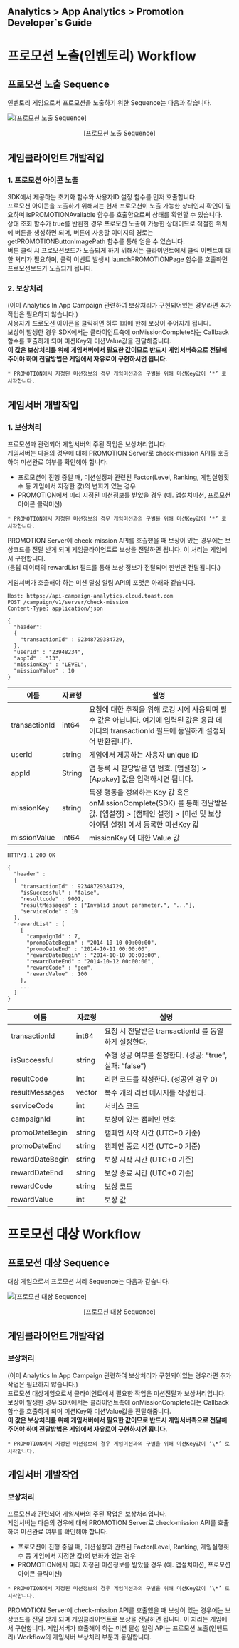 ## Analytics > App Analytics > Promotion Developer\`s Guide

# 프로모션 노출(인벤토리) Workflow

## 프로모션 노출 Sequence

인벤토리 게임으로서 프로모션을 노출하기 위한 Sequence는 다음과 같습니다.

![[프로모션 노출 Sequence]](http://static.toastoven.net/toastcloud/static/common/img/cms_img/promotion/pro_2.gif)
<center>[프로모션 노출 Sequence]</center>

## 게임클라이언트 개발작업

### 1. 프로모션 아이콘 노출

SDK에서 제공하는 초기화 함수와 사용자ID 설정 함수를 먼저 호출합니다.  
프로모션 아이콘을 노출하기 위해서는 현재 프로모션이 노출 가능한 상태인지 확인이 필요하며 isPROMOTIONAvailable 함수를 호출함으로써 상태를 확인할 수 있습니다.  
상태 조회 함수가 true를 반환한 경우 프로모션 노출이 가능한 상태이므로 적절한 위치에 버튼을 생성하면 되며, 버튼에 사용할 이미지의 경로는 getPROMOTIONButtonImagePath 함수를 통해 얻을 수 있습니다.  
버튼 클릭 시 프로모션보드가 노출되게 하기 위해서는 클라이언트에서 클릭 이벤트에 대한 처리가 필요하며, 클릭 이벤트 발생시 launchPROMOTIONPage 함수를 호출하면 프로모션보드가 노출되게 됩니다.  

### 2. 보상처리

(이미 Analytics In App Campaign 관련하여 보상처리가 구현되어있는 경우라면 추가작업은 필요하지 않습니다.)  
사용자가 프로모션 아이콘을 클릭하면 하루 1회에 한해 보상이 주어지게 됩니다.  
보상이 발생한 경우 SDK에서는 클라이언트측에 onMissionComplete라는 Callback 함수를 호출하게 되며 미션Key와 미션Value값을 전달해줍니다.  
**이 값은 보상처리를 위해 게임서버에서 필요한 값이므로 반드시 게임서버측으로 전달해주어야 하며 전달방법은 게임에서 자유로이 구현하시면 됩니다.**

```
* PROMOTION에서 지정된 미션정보의 경우 게임미션과의 구별을 위해 미션Key값이 ‘*’ 로 시작합니다.
```

## 게임서버 개발작업

### 1. 보상처리

프로모션과 관련되어 게임서버의 주된 작업은 보상처리입니다.  
게임서버는 다음의 경우에 대해 PROMOTION Server로 check-mission API를 호출하여 미션완료 여부를 확인해야 합니다.  

- 프로모션이 진행 중일 때, 미션설정과 관련된 Factor(Level, Ranking, 게임실행횟수 등 게임에서 지정한 값)의 변화가 있는 경우
- PROMOTION에서 미리 지정된 미션정보를 받았을 경우 (예. 앱설치미션, 프로모션아이콘 클릭미션)

```
* PROMOTION에서 지정된 미션정보의 경우 게임미션과의 구별을 위해 미션Key값이 ‘*’ 로 시작합니다.
```

PROMOTION Server에 check-mission API를 호출했을 때 보상이 있는 경우에는 보상코드를 전달 받게 되며 게임클라이언트로 보상을 전달하면 됩니다. 이 처리는 게임에서 구현합니다.  
(응답 데이터의 rewardList 필드를 통해 보상 정보가 전달되며 한번만 전달됩니다.)  

게임서버가 호출해야 하는 미션 달성 알림 API의 포맷은 아래와 같습니다.  

```
Host: https://api-campaign-analytics.cloud.toast.com
POST /campaign/v1/server/check-mission
Content-Type: application/json

{
  "header":
  {
    "transactionId" : 92348729384729,
  },
  "userId" : "23948234",
  "appId" : "13",
  "missionKey" : "LEVEL",
  "missionValue" : 10
}
```

|이름|	자료형|	설명|
|---|---|---|
|transactionId|	int64|	요청에 대한 추적을 위해 로깅 시에 사용되며 필수 값은 아닙니다. 여기에 입력된 값은 응답 데이터의 transactionId 필드에 동일하게 설정되어 반환됩니다.|
|userId|	string|	게임에서 제공하는 사용자 unique ID|
|appId|	String|	앱 등록 시 할당받은 앱 번호. [앱설정] > [Appkey] 값을 입력하시면 됩니다.|
|missionKey|	string|	특정 행동을 정의하는 Key 값 혹은 onMissionComplete(SDK) 를 통해 전달받은 값. [앱설정] > [캠페인 설정] > [미션 및 보상 아이템 설정] 에서 등록한 미션Key 값|
|missionValue|	int64|	missionKey 에 대한 Value 값|

```
HTTP/1.1 200 OK

{
  "header" :
  {
    "transactionId" : 92348729384729,
    "isSuccessful" : "false",
    "resultcode" : 9001,
    "resultMessages" : ["Invalid input parameter.", "..."],
    "serviceCode" : 10
  },
  "rewardList" : [
    {
      "campaignId" : 7,
      "promoDateBegin" : "2014-10-10 00:00:00",
      "promoDateEnd" : "2014-10-11 00:00:00",
      "rewardDateBegin" : "2014-10-10 00:00:00",
      "rewardDateEnd" : "2014-10-12 00:00:00",
      "rewardCode" : "gem",
      "rewardValue" : 100
    },
    ...
  ]
}
```

|이름|	자료형|	설명|
|---|---|---|
|transactionId|	int64|	요청 시 전달받은 transactionId 를 동일하게 설정한다.|
|isSuccessful|	string|	수행 성공 여부를 설정한다. (성공: “true”, 실패: “false”)|
|resultCode|	int|	리턴 코드를 작성한다. (성공인 경우 0)|
|resultMessages|	vector|	복수 개의 리턴 메시지를 작성한다.|
|serviceCode|	int|	서비스 코드|
|campaignId|	int|	보상이 있는 캠페인 번호|
|promoDateBegin|	string|	캠페인 시작 시간 (UTC+0 기준)|
|promoDateEnd|	string|	캠페인 종료 시간 (UTC+0 기준)|
|rewardDateBegin|	string|	보상 시작 시간 (UTC+0 기준)|
|rewardDateEnd|	string|	보상 종료 시간 (UTC+0 기준)|
|rewardCode|	string|	보상 코드|
|rewardValue|	int|	보상 값|

# 프로모션 대상 Workflow

## 프로모션 대상 Sequence

대상 게임으로서 프로모션 처리 Sequence는 다음과 같습니다.

![[프로모션 대상 Sequence]](http://static.toastoven.net/toastcloud/static/common/img/cms_img/promotion/pro_3.gif)
<center>[프로모션 대상 Sequence]</center>

## 게임클라이언트 개발작업

### 보상처리
(이미 Analytics In App Campaign 관련하여 보상처리가 구현되어있는 경우라면 추가작업은 필요하지 않습니다.)  
프로모션 대상게임으로서 클라이언트에서 필요한 작업은 미션전달과 보상처리입니다.  
보상이 발생한 경우 SDK에서는 클라이언트측에 onMissionComplete라는 Callback 함수를 호출하게 되며 미션Key와 미션Value값을 전달해줍니다.  
**이 값은 보상처리를 위해 게임서버에서 필요한 값이므로 반드시 게임서버측으로 전달해주어야 하며 전달방법은 게임에서 자유로이 구현하시면 됩니다.**  

```
* PROMOTION에서 지정된 미션정보의 경우 게임미션과의 구별을 위해 미션Key값이 ‘\*’ 로 시작합니다.
```

## 게임서버 개발작업

### 보상처리

프로모션과 관련되어 게임서버의 주된 작업은 보상처리입니다.  
게임서버는 다음의 경우에 대해 PROMOTION Server로 check-mission API를 호출하여 미션완료 여부를 확인해야 합니다.  

- 프로모션이 진행 중일 때, 미션설정과 관련된 Factor(Level, Ranking, 게임실행횟수 등 게임에서 지정한 값)의 변화가 있는 경우
- PROMOTION에서 미리 지정된 미션정보를 받았을 경우 (예. 앱설치미션, 프로모션아이콘 클릭미션)

```
* PROMOTION에서 지정된 미션정보의 경우 게임미션과의 구별을 위해 미션Key값이 ‘\*’ 로 시작합니다.
```

PROMOTION Server에 check-mission API를 호출했을 때 보상이 있는 경우에는 보상코드를 전달 받게 되며 게임클라이언트로 보상을 전달하면 됩니다. 이 처리는 게임에서 구현합니다. 게임서버가 호출해야 하는 미션 달성 알림 API는 프로모션 노출(인벤토리) Workflow의 게임서버 보상처리 부분과 동일합니다.
